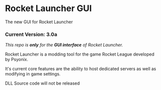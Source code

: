 # Rocket Launcher GUI
The new GUI for Rocket Launcher

### Current Version: 3.0a

*This repo is **only** for the **GUI interface** of Rocket Launcher.*

Rocket Launcher is a modding tool for the game Rocket League developed by Psyonix.

It's current core features are the ability to host dedicated servers as well as modifying in game settings.

DLL Source code will not be released
